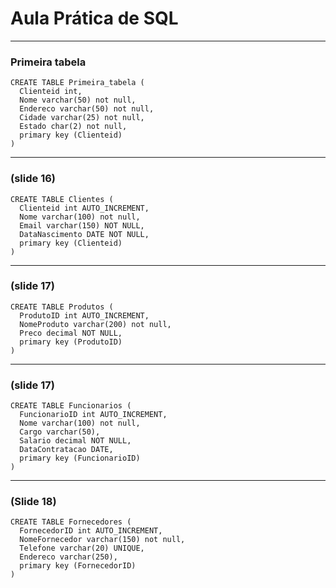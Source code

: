 # Aula Prática de SQL
___
### Primeira tabela
```
CREATE TABLE Primeira_tabela (
  Clienteid int,
  Nome varchar(50) not null,
  Endereco varchar(50) not null,
  Cidade varchar(25) not null,
  Estado char(2) not null,
  primary key (Clienteid)
)
```
___
### (slide 16)
```
CREATE TABLE Clientes (
  Clienteid int AUTO_INCREMENT,
  Nome varchar(100) not null,
  Email varchar(150) NOT NULL,
  DataNascimento DATE NOT NULL,
  primary key (Clienteid)
)
```
___
### (slide 17)
```
CREATE TABLE Produtos (
  ProdutoID int AUTO_INCREMENT,
  NomeProduto varchar(200) not null,
  Preco decimal NOT NULL,
  primary key (ProdutoID)
)
```
___
### (slide 17)
```
CREATE TABLE Funcionarios (
  FuncionarioID int AUTO_INCREMENT,
  Nome varchar(100) not null,
  Cargo varchar(50),
  Salario decimal NOT NULL,
  DataContratacao DATE,
  primary key (FuncionarioID)
)
```
___
### (Slide 18)
```
CREATE TABLE Fornecedores (
  FornecedorID int AUTO_INCREMENT,
  NomeFornecedor varchar(150) not null,
  Telefone varchar(20) UNIQUE,
  Endereco varchar(250),
  primary key (FornecedorID)
)
```